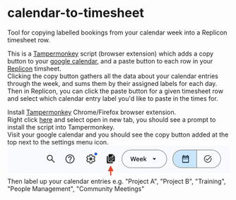 # calendar-to-timesheet
Tool for copying labelled bookings from your calendar week into a Replicon timesheet row.

This is a [Tampermonkey](https://www.tampermonkey.net/) script (browser extension) which adds a copy button to your [google calendar](https://calendar.google.com/calendar), and a paste button to each row in your [Replicon](https://eu3.replicon.com/) timsheet.\
Clicking the copy button gathers all the data about your calendar entries through the week, and sums them by their assigned labels for each day. Then in Replicon, you can click the paste button for a given timesheet row and select which calendar entry label you'd like to paste in the times for.

Install [Tampermonkey](https://www.tampermonkey.net/) Chrome/Firefox browser extension.\
Right click [here](https://github.com/martin-armstrong/calendar-to-timesheet/raw/main/Calendar-To-Timesheet-Assistant.user.js) and select open in new tab, you should see a prompt to install the script into Tampermonkey.\
Visit your google calendar and you should see the copy button added at the top next to the settings menu icon.\
<img src="https://github.com/martin-armstrong/calendar-to-timesheet/blob/main/google-copy-button.png?raw=true" alt="Google Calendar Copy Button" style="width:982px; height:auto;" />
Then label up your calendar entries e.g. "Project A", "Project B", "Training", "People Management", "Community Meetings"
